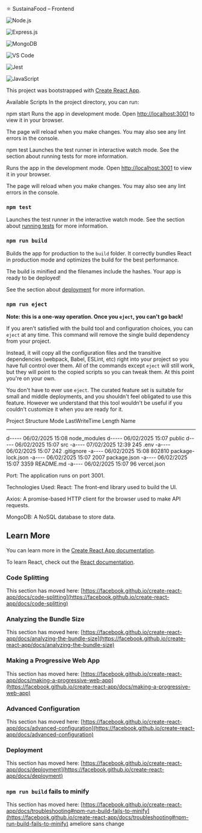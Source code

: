 ⚛️ SustainaFood – Frontend



![Node.js](https://img.shields.io/badge/Node.js-339933?style=for-the-badge\&logo=nodedotjs\&logoColor=white)

![Express.js](https://img.shields.io/badge/Express.js-000000?style=for-the-badge\&logo=express\&logoColor=white)

![MongoDB](https://img.shields.io/badge/MongoDB-4EA94B?style=for-the-badge\&logo=mongodb\&logoColor=white)


![VS Code](https://img.shields.io/badge/VS--Code-007ACC?style=for-the-badge\&logo=visual-studio-code\&logoColor=white)


![Jest](https://img.shields.io/badge/Jest-C21325?style=for-the-badge\&logo=jest\&logoColor=white)


![JavaScript](https://img.shields.io/badge/JavaScript-F7DF1E?style=for-the-badge\&logo=javascript\&logoColor=black)

This project was bootstrapped with [Create React App](https://github.com/facebook/create-react-app).

Available Scripts
In the project directory, you can run:

npm start
Runs the app in development mode.
Open [http://localhost:3001](http://localhost:3001) to view it in your browser.

The page will reload when you make changes.
You may also see any lint errors in the console.

npm test
Launches the test runner in interactive watch mode.
See the section about running tests for more information.

Runs the app in the development mode.
Open [http://localhost:3001](http://localhost:3001) to view it in your browser.

The page will reload when you make changes.
You may also see any lint errors in the console.

### `npm test`

Launches the test runner in the interactive watch mode.
See the section about [running tests](https://facebook.github.io/create-react-app/docs/running-tests) for more information.

### `npm run build`

Builds the app for production to the `build` folder.
It correctly bundles React in production mode and optimizes the build for the best performance.

The build is minified and the filenames include the hashes.
Your app is ready to be deployed!

See the section about [deployment](https://facebook.github.io/create-react-app/docs/deployment) for more information.

### `npm run eject`

**Note: this is a one-way operation. Once you `eject`, you can't go back!**

If you aren't satisfied with the build tool and configuration choices, you can `eject` at any time. This command will remove the single build dependency from your project.

Instead, it will copy all the configuration files and the transitive dependencies (webpack, Babel, ESLint, etc) right into your project so you have full control over them. All of the commands except `eject` will still work, but they will point to the copied scripts so you can tweak them. At this point you're on your own.

You don't have to ever use `eject`. The curated feature set is suitable for small and middle deployments, and you shouldn't feel obligated to use this feature. However we understand that this tool wouldn't be useful if you couldn't customize it when you are ready for it.

Project Structure
Mode                    LastWriteTime         Length  Name

---

d-----        06/02/2025     15:08                node\_modules
d-----        06/02/2025     15:07                public
d-----        06/02/2025     15:07                src
-a----        07/02/2025     12:39            245 .env
-a----        06/02/2025     15:07            242 .gitignore
-a----        06/02/2025     15:08         802810 package-lock.json
-a----        06/02/2025     15:07           2007 package.json
-a----        06/02/2025     15:07           3359 README.md
-a----        06/02/2025     15:07             96 vercel.json

Port:
The application runs on port 3001.

Technologies Used:
React: The front-end library used to build the UI.

Axios: A promise-based HTTP client for the browser used to make API requests.

MongoDB: A NoSQL database to store data.

## Learn More

You can learn more in the [Create React App documentation](https://facebook.github.io/create-react-app/docs/getting-started).

To learn React, check out the [React documentation](https://reactjs.org/).

### Code Splitting

This section has moved here: [https://facebook.github.io/create-react-app/docs/code-splitting](https://facebook.github.io/create-react-app/docs/code-splitting)

### Analyzing the Bundle Size

This section has moved here: [https://facebook.github.io/create-react-app/docs/analyzing-the-bundle-size](https://facebook.github.io/create-react-app/docs/analyzing-the-bundle-size)

### Making a Progressive Web App

This section has moved here: [https://facebook.github.io/create-react-app/docs/making-a-progressive-web-app](https://facebook.github.io/create-react-app/docs/making-a-progressive-web-app)

### Advanced Configuration

This section has moved here: [https://facebook.github.io/create-react-app/docs/advanced-configuration](https://facebook.github.io/create-react-app/docs/advanced-configuration)

### Deployment

This section has moved here: [https://facebook.github.io/create-react-app/docs/deployment](https://facebook.github.io/create-react-app/docs/deployment)

### `npm run build` fails to minify

This section has moved here: [https://facebook.github.io/create-react-app/docs/troubleshooting#npm-run-build-fails-to-minify](https://facebook.github.io/create-react-app/docs/troubleshooting#npm-run-build-fails-to-minify) ameliore sans change
